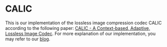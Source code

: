 # CALIC
This is our implementation of the lossless image compression codec CALIC according to the following paper: [CALIC - A Context-based, Adaptive, Lossless Image Codec](https://isis.poly.edu/memon/pdf/1996_calic.pdf
).
For more explanation of our implementation, you may refer to our [blog](https://sss348.wordpress.com/).
